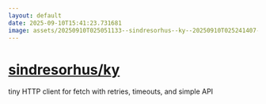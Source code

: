 ```yaml
---
layout: default
date: 2025-09-10T15:41:23.731681
image: assets/20250910T025051133--sindresorhus--ky--20250910T025241407--cropped.png
---
```


# [sindresorhus/ky](https://github.com/sindresorhus/ky)

tiny HTTP client for fetch with retries, timeouts, and simple API
